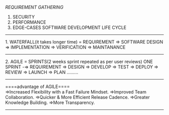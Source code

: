 *REQUIREMENT GATHERING*
1. SECURITY
2. PERFORMANCE
3. EDGE-CASES
SOFTWARE DEVELOPMENT LIFE CYCLE
<hr>
1. WATERFALL(it takes longer time) = REQUIREMENT => SOFTWARE DESIGN => IMPLEMENTATION => VERIFICATION => MAINTANANCE
<hr>
2. AGILE = SPRINTS(2 weeks sprint repeated as per user reviews) 
    ONE SPRINT -=> REQUIREMENT => DESIGN => DEVELOP => TEST => DEPLOY => REVIEW => LAUNCH => PLAN .........</br>
<hr>
====advantage of AGILE====
</br>
=>Increased Flexibility with a Fast Failure Mindset.
=>Improved Team Collaboration.
=>Quicker & More Efficient Release Cadence.
=>Greater Knowledge Building.
=>More Transparency.
<hr>

